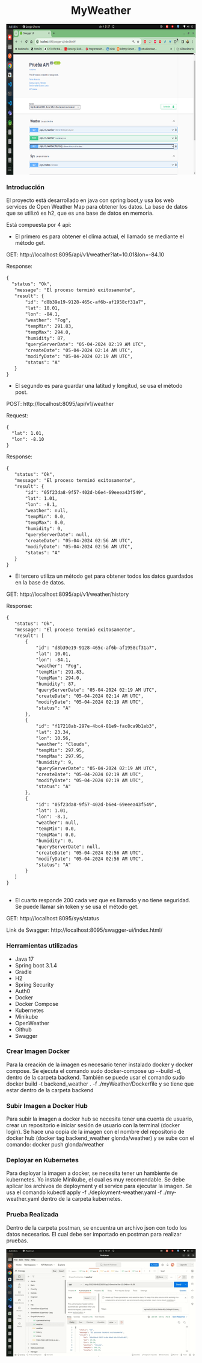 <center>
  <h1> MyWeather </h1>
</center>
<code><p align="center"><img height="400" src="https://github.com/gustavolonda/GrupoPromerica/blob/master/imagApp/swagger.png" title="app" style="display: block;margin-left: auto;margin-right: auto;"></p></code>

### Introducción

El proyecto está desarrollado en java con spring boot,y usa los  web services de Open Weather Map para obtener los datos. La base de datos que se utilizó es h2, que es una base de datos en memoria.

Está compuesta por 4 api:

* El primero es para obtener el clima actual, el llamado se mediante el método get.

GET: http://localhost:8095/api/v1/weather?lat=10.01&lon=-84.10

Response:
```
{
  "status": "Ok",
   "message": "El proceso terminó exitosamente",
   "result": {
       "id": "d8b39e19-9128-465c-af6b-af1958cf31a7",
       "lat": 10.01,
       "lon": -84.1,
       "weather": "Fog",
       "tempMin": 291.83,
       "tempMax": 294.0,
       "humidity": 87,
       "queryServerDate": "05-04-2024 02:19 AM UTC",
       "createDate": "05-04-2024 02:14 AM UTC",
       "modifyDate": "05-04-2024 02:19 AM UTC",
       "status": "A"
   }
}
```

* El segundo es para  guardar una latitud y longitud, se usa el método post.

POST: http://localhost:8095/api/v1/weather

Request:
```
{
  "lat": 1.01,
  "lon": -8.10
}
```
Response:
```
{
   "status": "Ok",
   "message": "El proceso terminó exitosamente",
   "result": {
       "id": "05f23da8-9f57-402d-b6e4-69eeea43f549",
       "lat": 1.01,
       "lon": -8.1,
       "weather": null,
       "tempMin": 0.0,
       "tempMax": 0.0,
       "humidity": 0,
       "queryServerDate": null,
       "createDate": "05-04-2024 02:56 AM UTC",
       "modifyDate": "05-04-2024 02:56 AM UTC",
       "status": "A"
   }
}
```

* El tercero utiliza un método get para obtener todos los datos guardados en la base de datos.

GET: http://localhost:8095/api/v1/weather/history

Response:
```
{
   "status": "Ok",
   "message": "El proceso terminó exitosamente",
   "result": [
       {
           "id": "d8b39e19-9128-465c-af6b-af1958cf31a7",
           "lat": 10.01,
           "lon": -84.1,
           "weather": "Fog",
           "tempMin": 291.83,
           "tempMax": 294.0,
           "humidity": 87,
           "queryServerDate": "05-04-2024 02:19 AM UTC",
           "createDate": "05-04-2024 02:14 AM UTC",
           "modifyDate": "05-04-2024 02:19 AM UTC",
           "status": "A"
       },
       {
           "id": "f17218ab-297e-4bc4-81e9-fac8ca9b1eb3",
           "lat": 23.34,
           "lon": 10.56,
           "weather": "Clouds",
           "tempMin": 297.95,
           "tempMax": 297.95,
           "humidity": 9,
           "queryServerDate": "05-04-2024 02:19 AM UTC",
           "createDate": "05-04-2024 02:19 AM UTC",
           "modifyDate": "05-04-2024 02:19 AM UTC",
           "status": "A"
       },
       {
           "id": "05f23da8-9f57-402d-b6e4-69eeea43f549",
           "lat": 1.01,
           "lon": -8.1,
           "weather": null,
           "tempMin": 0.0,
           "tempMax": 0.0,
           "humidity": 0,
           "queryServerDate": null,
           "createDate": "05-04-2024 02:56 AM UTC",
           "modifyDate": "05-04-2024 02:56 AM UTC",
           "status": "A"
       }
   ]
}


```


* El cuarto responde 200 cada vez que es llamado y no tiene seguridad. Se puede llamar sin token y se usa el método get.

GET: http://localhost:8095/sys/status

Link de Swagger: http://localhost:8095/swagger-ui/index.html/

### Herramientas utilizadas
* Java 17
* Spring boot 3.1.4
* Gradle
* H2
* Spring Security
* Auth0
* Docker
* Docker Compose
* Kubernetes
* Minikube
* OpenWeather
* Github
* Swagger
  
### Crear Imagen Docker
Para la creación de la imagen es necesario tener instalado docker y docker compose. Se ejecuta el comando   sudo docker-compose up --build -d, dentro de la carpeta backend.
También se puede usar el comando sudo docker build -t backend_weather . -f ./myWeather/Dockerfile y se tiene que estar dentro de la carpeta backend

### Subir Imagen a Docker Hub
Para subir la imagen a docker hub se necesita tener una cuenta de usuario, crear un repositorio e iniciar sesión de usuario con la terminal (docker login).  Se hace una copia de la imagen con el nombre del repositorio de docker hub (docker tag backend_weather glonda/weather) y se sube con el comando: docker push glonda/weather

### Deployar en Kubernetes
Para deployar la imagen a docker, se necesita tener un hambiente de kubernetes. Yo instale Minikube, el cual es muy recomendable.
Se debe aplicar los archivos de deployment y el service para ejecutar la imagen. Se usa el comando  kubectl apply -f ./deployment-weather.yaml -f ./my-weather.yaml dentro de la carpeta kubernetes.

### Prueba Realizada
Dentro de la carpeta postman, se encuentra un archivo json con todo los datos necesarios. El cual debe ser importado en postman para realizar pruebas. 


<code><p align="center"><img src="https://github.com/gustavolonda/GrupoPromerica/blob/master/imagApp/app.gif" title="app" style="display: block;margin-left: auto;margin-right: auto;"></p></code>
